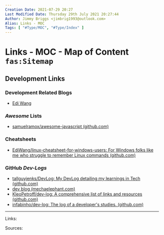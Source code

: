 ```yaml
---
Creation Date: 2021-07-29 20:27
Last Modified Date: Thursday 29th July 2021 20:27:44
Author: Jimmy Briggs <jimbrig1993@outlook.com>
Alias: Links - MOC
Tags: [ "#Type/MOC", "#Type/Index" ]
---
```


# Links - MOC - Map of Content `fas:Sitemap`

## Development Links

### Development Related Blogs

- [Edi Wang](https://edi.wang/)

### *Awesome* Lists

- [samuelramox/awesome-javascript (github.com)](https://github.com/samuelramox/awesome-javascript)

### Cheatsheets

- [EdiWang/linux-cheatsheet-for-windows-users: For Windows folks like me who struggle to remember Linux commands (github.com)](https://github.com/EdiWang/linux-cheatsheet-for-windows-users)

### GitHub *Dev-Logs*

- [tallguyjenks/DevLog: My DevLog detailing my learnings in Tech (github.com)](https://github.com/tallguyjenks/DevLog)
- [dev blog (mechaelephant.com)](https://mechaelephant.com/dev/)
- [KleoPetroff/dev-log: A comprehensive list of links and resources (github.com)](https://github.com/KleoPetroff/dev-log)
- [infabinho/dev-log: The log of a developer's studies. (github.com)](https://github.com/infabinho/dev-log)

***

Links: 

Sources:


